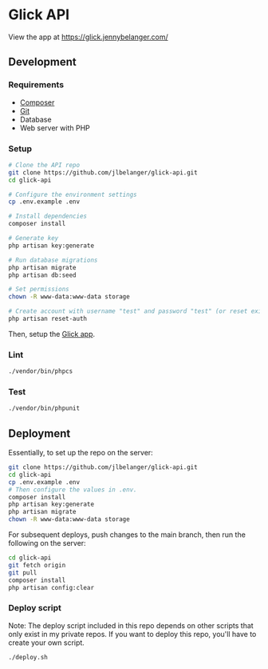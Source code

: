 # Glick API

View the app at https://glick.jennybelanger.com/

## Development

### Requirements

- [Composer](https://getcomposer.org/)
- [Git](https://git-scm.com/)
- Database
- Web server with PHP

### Setup

``` bash
# Clone the API repo
git clone https://github.com/jlbelanger/glick-api.git
cd glick-api

# Configure the environment settings
cp .env.example .env

# Install dependencies
composer install

# Generate key
php artisan key:generate

# Run database migrations
php artisan migrate
php artisan db:seed

# Set permissions
chown -R www-data:www-data storage

# Create account with username "test" and password "test" (or reset existing account password to "test")
php artisan reset-auth
```

Then, setup the [Glick app](https://github.com/jlbelanger/glick-app).

### Lint

``` bash
./vendor/bin/phpcs
```

### Test

``` bash
./vendor/bin/phpunit
```

## Deployment

Essentially, to set up the repo on the server:

``` bash
git clone https://github.com/jlbelanger/glick-api.git
cd glick-api
cp .env.example .env
# Then configure the values in .env.
composer install
php artisan key:generate
php artisan migrate
chown -R www-data:www-data storage
```

For subsequent deploys, push changes to the main branch, then run the following on the server:

``` bash
cd glick-api
git fetch origin
git pull
composer install
php artisan config:clear
```

### Deploy script

Note: The deploy script included in this repo depends on other scripts that only exist in my private repos. If you want to deploy this repo, you'll have to create your own script.

``` bash
./deploy.sh
```
